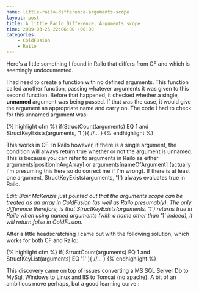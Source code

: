 ```yaml
--- 
name: little-railo-difference-arguments-scope
layout: post
title: A little Railo Difference, Arguments scope
time: 2009-03-25 22:06:00 +00:00
categories:
    - ColdFusion
    - Railo
---
```

Here's a little something I found in Railo that differs from CF and which is seemingly undocumented.<!--more-->

I had need to create a function with no defined arguments. This function called another function, passing whatever arguments it was given to this second function. Before that happened, it checked whether a single, <span style="font-weight: bold;">unnamed</span> argument was being passed. If that was the case, it would give the argument an appropriate name and carry on. The code I had to check for this unnamed argument was:

{% highlight cfm %}
if(StructCount(arguments) EQ 1 and StructKeyExists(arguments, '1')){
//...
}
{% endhighlight %}

This works in CF. In Railo however, if there is a single argument, the condition will always return true whether or not the argument is unnamed. This is because you can refer to arguments in Railo as either arguments[positionInArgArray] or arguments[nameOfArgument] (actually I'm presuming this here so do correct me if I'm wrong). If there is at least one argument, StructKeyExists(arguments, '1') always evaluates true in Railo.

*Edit: Blair McKenzie just pointed out that the arguments scope can be treated as an array in ColdFusion (as well as Railo presumably). The only difference therefore, is that StructKeyExists(arguments, '1') returns true in Railo when using named arguments (with a name other than '1' indeed), it will return false in ColdFusion.*

After a little headscratching I came out with the following solution, which works for both CF and Railo:

{% highlight cfm %}
if( StructCount(arguments) EQ 1 and StructKeyList(arguments) EQ '1' ){
//...
}
{% endhighlight %}

This discovery came on top of issues converting a MS SQL Server Db to MySql, Windows to Linux and IIS to Tomcat (no apache). A bit of an ambitious move perhaps, but a good learning curve :
